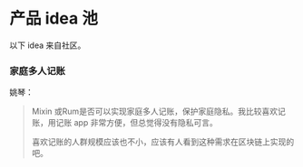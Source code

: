 # 产品 idea 池

以下 idea 来自社区。



### 家庭多人记账

姚琴：

> Mixin 或Rum是否可以实现家庭多人记账，保护家庭隐私。我比较喜欢记账，用记账 app 非常方便，但总觉得没有隐私可言。
> 
> 喜欢记账的人群规模应该也不小，应该有人看到这种需求在区块链上实现的吧。


